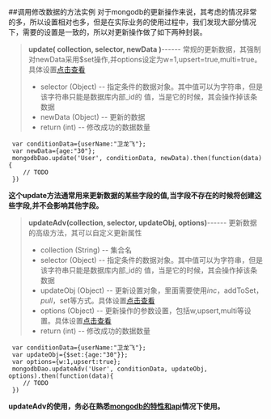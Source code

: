 ##调用修改数据的方法实例
对于mongodb的更新操作来说，其考虑的情况非常的多，所以设置相对也多，但是在实际业务的使用过程中，我们发现大部分情况下，需要的设置是一致的，所以对更新操作做了如下两种封装。
>**update( collection, selector, newData )**------ 常规的更新数据，其强制对newData采用$set操作,并options设定为w=1,upsert=true,multi=true。具体设置[点击查看](https://mongodb.github.io/node-mongodb-native/api-generated/collection.html#update)
>- selector (Object) --  指定条件的数据对象。其中值可以为字符串，但是该字符串只能是数据库内部_id的             值，当是它的时候，其会操作掉该条数据
>- newData (Object) -- 更新的数据 
>- return (int) -- 修改成功的数据数量

     var conditionData={userName:"卫龙飞"};
     var newData={age:"30"};
     mongodbDao.update('User', conditionData, newData).then(function(data){
        // TODO
     })
**这个update方法通常用来更新数据的某些字段的值,当字段不存在的时候将创建这些字段,并不会影响其他字段。**

>**updateAdv(collection, selector, updateObj, options)**------ 更新数据的高级方法，其可以自定义更新属性
>- collection (String) --  集合名 
>- selector (Object) --  指定条件的数据对象。其中值可以为字符串，但是该字符串只能是数据库内部_id的             值，当是它的时候，其会操作掉该条数据
>- updateObj (Object) -- 更新设置对象，里面需要使用$inc，$addToSet，$pull，$set等方式。具体设置[点击查看](https://mongodb.github.io/node-mongodb-native/api-generated/collection.html#update)
> - options (Object) -- 更新操作的参数设置，包括w,upsert,multi等设置。具体设置[点击查看](https://mongodb.github.io/node-mongodb-native/api-generated/collection.html#update)
>- return (int) -- 修改成功的数据数量

     var conditionData={userName:"卫龙飞"};
     var updateObj={$set:{age:"30"}};
     var options={w:1,upsert:true};
     mongodbDao.updateAdv('User', conditionData, updateObj, options).then(function(data){
        // TODO
     })
**updateAdv的使用，务必在熟悉[mongodb的特性和api](https://mongodb.github.io/node-mongodb-native/api-generated/collection.html)情况下使用。**

